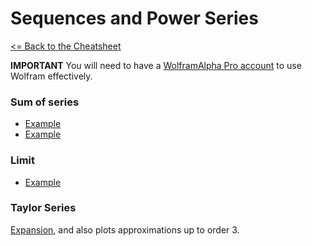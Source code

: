 # Sequences and Power Series

 [<= Back to the Cheatsheet](../WolframCheatsheet.md)

 **IMPORTANT** You will need to have a [WolframAlpha Pro account](https://www.imperial.ac.uk/admin-services/ict/self-service/computers-printing/devices-and-software/get-software/get-software-for-students/wolfram-alpha-pro/) to use Wolfram effectively.

 ### Sum of series
 * [Example](https://www.wolframalpha.com/input/?i=sum+of+all+natural+numbers+from+1+to+100) 
 * [Example](https://www.wolframalpha.com/input/?i=sum+of+n%5E2+from+1+to+17)

 ### Limit
* [Example](https://www.wolframalpha.com/input/?i=limit+e%5E-x+as+x-%3Einfinity)


### Taylor Series
[Expansion](https://www.wolframalpha.com/input/?i=series+sinx+at+x+%3D+pi%2F4), and also plots approximations up to order 3. 
